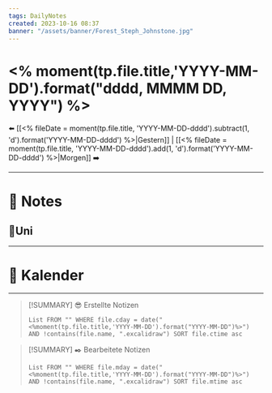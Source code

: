 ```yaml
---
tags: DailyNotes
created: 2023-10-16 08:37
banner: "/assets/banner/Forest_Steph_Johnstone.jpg"
---
```


# <% moment(tp.file.title,'YYYY-MM-DD').format("dddd, MMMM DD, YYYY") %>

⬅️ [[<% fileDate = moment(tp.file.title, 'YYYY-MM-DD-dddd').subtract(1, 'd').format('YYYY-MM-DD-dddd') %>|Gestern]] | [[<% fileDate = moment(tp.file.title, 'YYYY-MM-DD-dddd').add(1, 'd').format('YYYY-MM-DD-dddd') %>|Morgen]] ➡️

---

# 📝 Notes

## 🎒Uni

---

# 📅 Kalender

---

> [!SUMMARY] 😎 Erstellte Notizen
>
> ```dataview
> List FROM "" WHERE file.cday = date("<%moment(tp.file.title,'YYYY-MM-DD').format("YYYY-MM-DD")%>") AND !contains(file.name, ".excalidraw") SORT file.ctime asc
> ```

> [!SUMMARY] ✒️ Bearbeitete Notizen
>
> ```dataview
> List FROM "" WHERE file.mday = date("<%moment(tp.file.title,'YYYY-MM-DD').format("YYYY-MM-DD")%>") AND !contains(file.name, ".excalidraw") SORT file.mtime asc
> ```